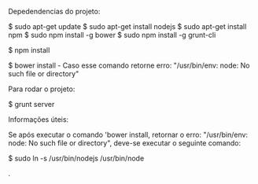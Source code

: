 Depedendencias do projeto:

$ sudo apt-get update
$ sudo apt-get install nodejs
$ sudo apt-get install npm
$ sudo npm install -g bower
$ sudo npm install -g grunt-cli

$ npm install

$ bower install - Caso esse comando retorne erro: "/usr/bin/env: node: No such file or directory"

Para rodar o projeto:

$ grunt server

Informações úteis:

Se após executar o comando 'bower install, retornar o erro: "/usr/bin/env: node: No such file or directory", deve-se executar o seguinte comando:

$ sudo ln -s /usr/bin/nodejs /usr/bin/node

.
